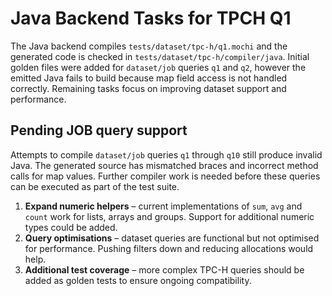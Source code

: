 # Java Backend Tasks for TPCH Q1

The Java backend compiles `tests/dataset/tpc-h/q1.mochi` and the generated code
is checked in `tests/dataset/tpc-h/compiler/java`. Initial golden files were
added for `dataset/job` queries `q1` and `q2`, however the emitted Java fails to
build because map field access is not handled correctly. Remaining tasks focus
on improving dataset support and performance.

## Pending JOB query support

Attempts to compile `dataset/job` queries `q1` through `q10` still produce
invalid Java. The generated source has mismatched braces and incorrect method
calls for map values. Further compiler work is needed before these queries can
be executed as part of the test suite.

1. **Expand numeric helpers** – current implementations of `sum`, `avg` and
   `count` work for lists, arrays and groups. Support for additional numeric
   types could be added.
2. **Query optimisations** – dataset queries are functional but not optimised
   for performance. Pushing filters down and reducing allocations would help.
3. **Additional test coverage** – more complex TPC-H queries should be added
   as golden tests to ensure ongoing compatibility.
